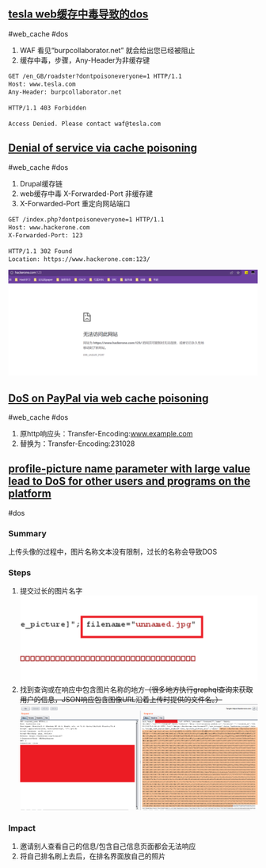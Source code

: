 ## [tesla web缓存中毒导致的dos](https://portswigger.net/research/responsible-denial-of-service-with-web-cache-poisoning)
#web_cache #dos
1. WAF 看见“burpcollaborator.net” 就会给出您已经被阻止
2. 缓存中毒，步骤，Any-Header为非缓存键
```code
GET /en_GB/roadster?dontpoisoneveryone=1 HTTP/1.1  
Host: www.tesla.com  
Any-Header: burpcollaborator.net  
  
HTTP/1.1 403 Forbidden  
  
Access Denied. Please contact waf@tesla.com
```

## [Denial of service via cache poisoning](https://hackerone.com/reports/409370)
#web_cache  #dos
1. Drupal缓存链
2. web缓存中毒 X-Forwarded-Port 非缓存建
3. X-Forwarded-Port 重定向网站端口
```code
GET /index.php?dontpoisoneveryone=1 HTTP/1.1  
Host: www.hackerone.com  
X-Forwarded-Port: 123  
  
HTTP/1.1 302 Found  
Location: https://www.hackerone.com:123/
```
![](../media/Pasted%20image%2020231004190327.png)

## [DoS on PayPal via web cache poisoning](https://hackerone.com/reports/622122)
#web_cache #dos 
1. 原http响应头：Transfer-Encoding:www.example.com
2. 替换为：Transfer-Encoding:231028

## [profile-picture name parameter with large value lead to DoS for other users and programs on the platform](https://hackerone.com/reports/764434)
#dos 
### Summary
上传头像的过程中，图片名称文本没有限制，过长的名称会导致DOS
### Steps
1. 提交过长的图片名字
![](../../知识积累/media/Pasted%20image%2020231019102918.png)
2. 找到查询或在响应中包含图片名称的地方~~（很多地方执行graphql查询来获取用户的信息，JSON响应包含图像URL沿着上传时提供的文件名。）~~
![](../../../Pasted%20image%2020231019103245.png)  
### Impact
1. 邀请别人查看自己的信息/包含自己信息页面都会无法响应
2. 将自己排名刷上去后，在排名界面放自己的照片

